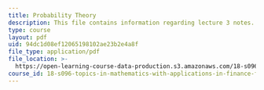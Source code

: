 ```yaml
---
title: Probability Theory
description: This file contains information regarding lecture 3 notes.
type: course
layout: pdf
uid: 94dc1d08ef12065198102ae23b2e4a8f
file_type: application/pdf
file_location: >-
  https://open-learning-course-data-production.s3.amazonaws.com/18-s096-topics-in-mathematics-with-applications-in-finance-fall-2013/94dc1d08ef12065198102ae23b2e4a8f_MIT18_S096F13_lecnote3.pdf
course_id: 18-s096-topics-in-mathematics-with-applications-in-finance-fall-2013
---
```

